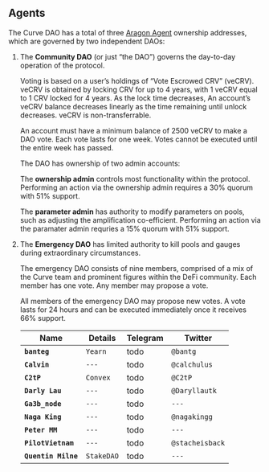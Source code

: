 ## **Agents**

The Curve DAO has a total of three [Aragon Agent](https://legacy-docs.aragon.org/aragon/readme) ownership addresses, which are governed by two independent DAOs:

1.  The **Community DAO** (or just “the DAO”) governs the day-to-day operation of the protocol.

    Voting is based on a user’s holdings of “Vote Escrowed CRV” (veCRV). veCRV is obtained by locking CRV for up to 4 years, with 1 veCRV equal to 1 CRV locked for 4 years. As the lock time decreases, An account’s veCRV balance decreases linearly as the time remaining until unlock decreases. veCRV is non-transferrable.

    An account must have a minimum balance of 2500 veCRV to make a DAO vote. Each vote lasts for one week. Votes cannot be executed until the entire week has passed.  


    The DAO has ownership of two admin accounts: 

    The **ownership admin** controls most functionality within the protocol. Performing an action via the ownership admin requires a 30% quorum with 51% support.  
    
    The **parameter admin** has authority to modify parameters on pools, such as adjusting the amplification co-efficient. Performing an action via the paramater admin requries a 15% quorum with 51% support.

2. The **Emergency DAO** has limited authority to kill pools and gauges during extraordinary circumstances.

    The emergency DAO consists of nine members, comprised of a mix of the Curve team and prominent figures within the DeFi community. Each member has one vote. Any member may propose a vote.

    All members of the emergency DAO may propose new votes. A vote lasts for 24 hours and can be executed immediately once it receives 66% support.

    | Name     | Details  | Telegram | Twitter
    | -------- | -------| ---- | ---- |
    | **`banteg`**      |  `Yearn`| todo |`@bantg` | 
    | **`Calvin`**      |  `---`|todo |`@calchulus` | 
    | **`C2tP`**        |  `Convex` | todo |`@C2tP`| 
    | **`Darly Lau`**   |  `---`| todo |`@Daryllautk` | 
    | **`Ga3b_node`**   |  `---`| todo |`---` | 
    | **`Naga King`**   |  `---`| todo |`@nagakingg` | 
    | **`Peter MM`**    |  `---`| todo |`---` | 
    | **`PilotVietnam`**|  `---`| todo |`@stacheisback` | 
    | **`Quentin Milne`**|  `StakeDAO`| todo |`---` | 


